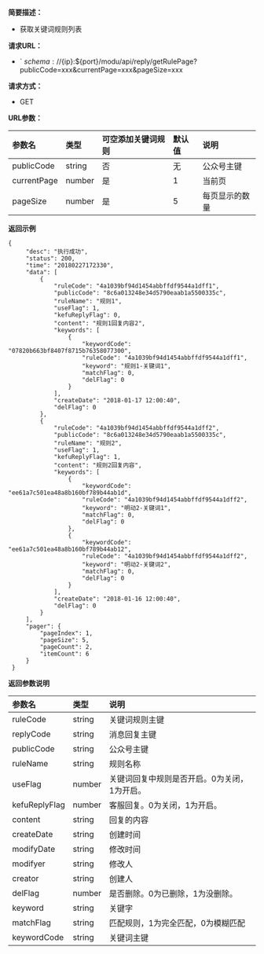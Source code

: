 **简要描述：** 

- 获取关键词规则列表


**请求URL：** 
- ` ${schema}://${ip}:${port}/modu/api/reply/getRulePage?publicCode=xxx&currentPage=xxx&pageSize=xxx
  
**请求方式：**
- GET 

**URL参数：** 

| 参数名 | 类型 | 可空添加关键词规则 | 默认值 | 说明 |
| :-- | :-- | :-- | :-- | :-- |
| publicCode | string | 否 | 无 | 公众号主键 |
| currentPage | number | 是 | 1 | 当前页 |
| pageSize | number | 是 | 5 | 每页显示的数量 |


 **返回示例**

``` 
{
     "desc": "执行成功",
     "status": 200,
     "time": "20180227172330",
     "data": [
         {
             "ruleCode": "4a1039bf94d1454abbffdf9544a1dff1",
             "publicCode": "8c6a013248e34d5790eaab1a5500335c",
             "ruleName": "规则1",
             "useFlag": 1,
             "kefuReplyFlag": 0,
             "content": "规则1回复内容2",
             "keywords": [
                 {
                     "keywordCode": "07820b663bf8407f8715b76358077300",
                     "ruleCode": "4a1039bf94d1454abbffdf9544a1dff1",
                     "keyword": "规则1-关键词1",
                     "matchFlag": 0,
                     "delFlag": 0
                 }
             ],
             "createDate": "2018-01-17 12:00:40",
             "delFlag": 0
         },
         {
             "ruleCode": "4a1039bf94d1454abbffdf9544a1dff2",
             "publicCode": "8c6a013248e34d5790eaab1a5500335c",
             "ruleName": "规则2",
             "useFlag": 1,
             "kefuReplyFlag": 1,
             "content": "规则2回复内容",
             "keywords": [
                 {
                     "keywordCode": "ee61a7c501ea48a8b160bf789b44ab1d",
                     "ruleCode": "4a1039bf94d1454abbffdf9544a1dff2",
                     "keyword": "明动2-关键词1",
                     "matchFlag": 0,
                     "delFlag": 0
                 },
                 {
                     "keywordCode": "ee61a7c501ea48a8b160bf789b44ab12",
                     "ruleCode": "4a1039bf94d1454abbffdf9544a1dff2",
                     "keyword": "明动2-关键词2",
                     "matchFlag": 0,
                     "delFlag": 0
                 }
             ],
             "createDate": "2018-01-16 12:00:40",
             "delFlag": 0
         }
     ],
     "pager": {
         "pageIndex": 1,
         "pageSize": 5,
         "pageCount": 2,
         "itemCount": 6
     }
 }
```

 **返回参数说明** 

| 参数名 | 类型 | 说明 |
| :-- | :-- | :-- |
| ruleCode | string | 关键词规则主键 |
| replyCode | string | 消息回复主键 |
| publicCode | string | 公众号主键 |
| ruleName | string | 规则名称 |
| useFlag | number | 关键词回复中规则是否开启。0为关闭，1为开启。 |
| kefuReplyFlag | number | 客服回复。0为关闭，1为开启。 |
| content | string | 回复的内容 |
| createDate | string | 创建时间 |
| modifyDate | string | 修改时间 |
| modifyer | string |  修改人 |
| creator | string | 创建人 |
| delFlag | number | 是否删除。0为已删除，1为没删除。 |
| keyword | string | 关键字 |
| matchFlag | string |  匹配规则，1为完全匹配，0为模糊匹配 |
| keywordCode | string | 关键词主键 |  




